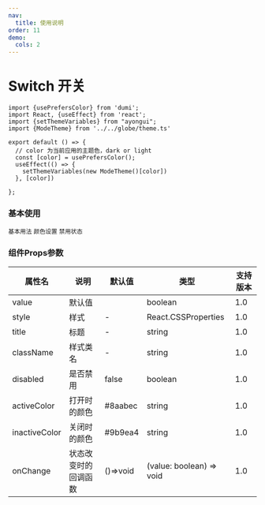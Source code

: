```yaml
---
nav:
  title: 使用说明
order: 11
demo:
  cols: 2
---
```


# Switch 开关

```tsx  hideCode=true inline=true
import {usePrefersColor} from 'dumi';
import React, {useEffect} from 'react';
import {setThemeVariables} from "ayongui";
import {ModeTheme} from '../../globe/theme.ts'

export default () => {
  // color 为当前应用的主题色，dark or light
  const [color] = usePrefersColor();
  useEffect(() => {
    setThemeVariables(new ModeTheme()[color])
  }, [color])

};
```

### 基本使用

<code src="./demos/base.tsx">基本用法</code>
<code src="./demos/color.tsx">颜色设置</code>
<code src="./demos/disabled.tsx">禁用状态</code>
 

### 组件Props参数

| 属性名           | 说明         | 默认值      | 类型                       | 支持版本 |
|---------------|------------|----------|--------------------------|------|
| value         | 默认值        |          | boolean                  | 1.0  |
| style         | 样式         | -        | React.CSSProperties      | 1.0  |
| title         | 标题         | -        | string                   | 1.0  |
| className     | 样式类名       | -        | string                   | 1.0  |
| disabled      | 是否禁用       | false    | boolean                  | 1.0  |
| activeColor   | 打开时的颜色     | #8aabec  | string                   | 1.0  |
| inactiveColor | 关闭时的颜色     | #9b9ea4  | string                   | 1.0  |
| onChange      | 状态改变时的回调函数 | ()=>void | (value: boolean) => void | 1.0  |

